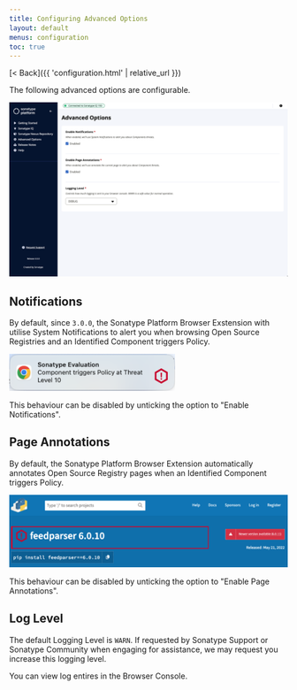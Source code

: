 ```yaml
---
title: Configuring Advanced Options
layout: default
menus: configuration
toc: true
---
```


[&lt; Back]({{ 'configuration.html' | relative_url }})

The following advanced options are configurable.

<a href="./images/advanced-options.png">
    <img src="./images/advanced-options.png" alt="{{ image.alt }}" width="650" />
</a>

## Notifications

By default, since `3.0.0`, the Sonatype Platform Browser Exstension with utilise System Notifications to alert you when browsing Open Source Registries and an Identified Component triggers Policy.

<img src="./images/example-component-notification.png" alt="Example Component Notification" width="300" />

This behaviour can be disabled by unticking the option to "Enable Notifications".

## Page Annotations

By default, the Sonatype Platform Browser Extension automatically annotates Open Source Registry pages when an Identified Component triggers Policy.

<img src="./images/example-page-annotation.png" alt="Example Open Source Registry with Page Annotation" width="600" />

This behaviour can be disabled by unticking the option to "Enable Page Annotations".

## Log Level

The default Logging Level is `WARN`. If requested by Sonatype Support or Sonatype Community when engaging for assistance, we may request you increase this logging level.

You can view log entires in the Browser Console.